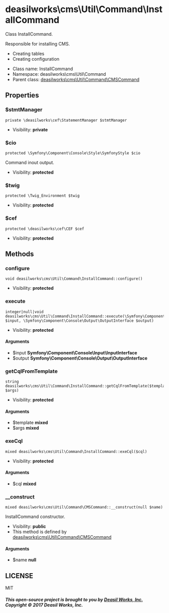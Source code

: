 deasilworks\cms\Util\Command\InstallCommand
===============

Class InstallCommand.

Responsible for installing CMS.
 - Creating tables
 - Creating configuration


* Class name: InstallCommand
* Namespace: deasilworks\cms\Util\Command
* Parent class: [deasilworks\cms\Util\Command\CMSCommand](deasilworks-cms-Util-Command-CMSCommand.md)





Properties
----------


### $stmtManager

    private \deasilworks\cef\StatementManager $stmtManager





* Visibility: **private**


### $cio

    protected \Symfony\Component\Console\Style\SymfonyStyle $cio

Command inout output.



* Visibility: **protected**


### $twig

    protected \Twig_Environment $twig





* Visibility: **protected**


### $cef

    protected \deasilworks\cef\CEF $cef





* Visibility: **protected**


Methods
-------


### configure

    void deasilworks\cms\Util\Command\InstallCommand::configure()





* Visibility: **protected**




### execute

    integer|null|void deasilworks\cms\Util\Command\InstallCommand::execute(\Symfony\Component\Console\Input\InputInterface $input, \Symfony\Component\Console\Output\OutputInterface $output)





* Visibility: **protected**


#### Arguments
* $input **Symfony\Component\Console\Input\InputInterface**
* $output **Symfony\Component\Console\Output\OutputInterface**



### getCqlFromTemplate

    string deasilworks\cms\Util\Command\InstallCommand::getCqlFromTemplate($template, $args)





* Visibility: **protected**


#### Arguments
* $template **mixed**
* $args **mixed**



### exeCql

    mixed deasilworks\cms\Util\Command\InstallCommand::exeCql($cql)





* Visibility: **protected**


#### Arguments
* $cql **mixed**



### __construct

    mixed deasilworks\cms\Util\Command\CMSCommand::__construct(null $name)

InstallCommand constructor.



* Visibility: **public**
* This method is defined by [deasilworks\cms\Util\Command\CMSCommand](deasilworks-cms-Util-Command-CMSCommand.md)


#### Arguments
* $name **null**



## LICENSE

MIT

##### This open-source project is brought to you by [Deasil Works, Inc.](http://deasil.works/) Copyright &copy; 2017 Deasil Works, Inc.
